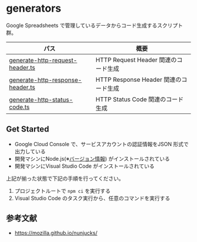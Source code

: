 # generators
Google Spreadsheets で管理しているデータからコード生成するスクリプト群。

パス | 概要
--- | ---
[generate-http-request-header.ts](./generate-http-request-header.ts) | HTTP Request Header 関連のコード生成
[generate-http-response-header.ts](./generate-http-response-header.ts) | HTTP Response Header 関連のコード生成
[generate-http-status-code.ts](./generate-http-status-code.ts) | HTTP Status Code 関連のコード生成


## Get Started
* Google Cloud Console で、サービスアカウントの認証情報をJSON 形式で出力している
* 開発マシンにNode.js(※[バージョン情報](../.node-version)) がインストールされている
* 開発マシンにVisual Studio Code がインストールされている

上記が揃った状態で下記の手順を行ってください。

1. プロジェクトルートで `npm ci` を実行する
1. Visual Studio Code のタスク実行から、任意のコマンドを実行する


## 参考文献
* https://mozilla.github.io/nunjucks/
